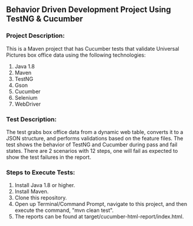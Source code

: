 ## Behavior Driven Development Project Using TestNG & Cucumber

### Project Description:
This is a Maven project that has Cucumber tests that validate Universal Pictures box office data using the following technologies:
1. Java 1.8
2. Maven
3. TestNG
4. Gson
5. Cucumber
6. Selenium
7. WebDriver

### Test Description:
The test grabs box office data from a dynamic web table, converts it to a JSON structure, and performs validations based on the feature files.
The test shows the behavior of TestNG and Cucumber during pass and fail states. There are 2 scenarios with 12 steps, one will fail as expected to show the test failures in the report.

### Steps to Execute Tests:
1. Install Java 1.8 or higher.
2. Install Maven.
3. Clone this repository.
4. Open up Terminal/Command Prompt, navigate to this project, and then execute the command, "mvn clean test".
5. The reports can be found at target/cucumber-html-report/index.html.
